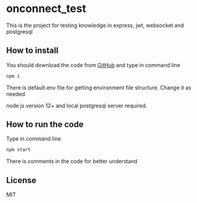 # onconnect_test
This is the project for testing knowledge in express, jwt, websocket and postgresql

## How to install
You should download the code from [GitHub](https://github.com/Sharofboyev/onconnect_test.git) and type in command line 
```bash
npm i
```
There is default.env file for getting environment file structure. Change it as needed

node js version 12+ and local postgresql server required.

## How to run the code

Type in command line
```bash
npm start
```
There is comments in the code for better understand

## License
MIT
